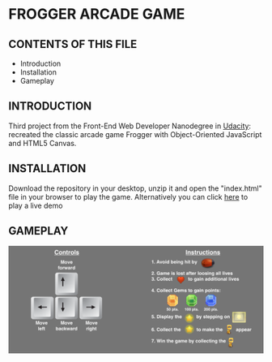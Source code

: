 FROGGER ARCADE GAME
===============================

CONTENTS OF THIS FILE
---------------------

 * Introduction
 * Installation
 * Gameplay

INTRODUCTION
------------
Third project from the Front-End Web Developer Nanodegree in [Udacity](http://www.udacity.com):
recreated the classic arcade game Frogger with Object-Oriented JavaScript and HTML5 Canvas.

INSTALLATION
------------
Download the repository in your desktop, unzip it and open the "index.html" file in your browser to play the game. Alternatively you can click [here](http://smabian.github.io/arcade-game/) to play a live demo

GAMEPLAY
------------
![Gameplay instruction](images/instructions.png "Gameplay instructions")


